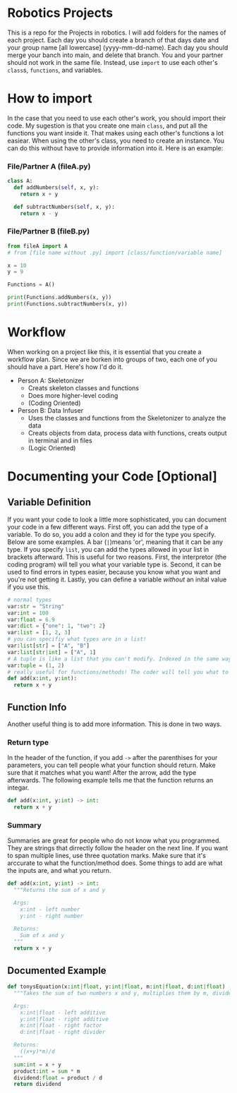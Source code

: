 # Robotics Projects
This is a repo for the Projects in robotics. I will add folders for the names of each project. Each day you should create a branch of that days date and your group name \[all lowercase] (yyyy-mm-dd-name). Each day you should merge your banch into main, and delete that branch. You and your partner should not work in the same file. Instead, use <code>import</code> to use each other's <code>class</code>s, <code>functions</code>, and variables.

# How to import
In the case that you need to use each other's work, you should import their code. My sugestion is that you create one main <code>class</code>, and put all the functions you want inside it. That makes using each other's functions a lot easiear. When using the other's class, you need to create an instance. You can do this without have to provide information into it. Here is an example:

### File/Partner A (fileA.py)
```py
class A:
  def addNumbers(self, x, y):
    return x + y

  def subtractNumbers(self, x, y):
    return x - y
```

### File/Partner B (fileB.py)
```py
from fileA import A
# from [file name without .py] import [class/function/variable name]

x = 10
y = 9

Functions = A()

print(Functions.addNumbers(x, y))
print(Functions.subtractNumbers(x, y))
```

# Workflow
When working on a project like this, it is essential that you create a workflow plan. Since we are borken into groups of two, each one of you should have a part. Here's how I'd do it.
* Person A: Skeletonizer
  * Creats skeleton classes and functions
  * Does more higher-level coding
  * (Coding Oriented)
* Person B: Data Infuser
  * Uses the classes and functions from the Skeletonizer to analyze the data
  * Creats objects from data, process data with functions, creats output in terminal and in files
  * (Logic Oriented)

# Documenting your Code \[Optional]
## Variable Definition
If you want your code to look a little more sophisticated, you can document your code in a few different ways. First off, you can add the type of a variable. To do so, you add a colon and they id for the type you specify. Below are some examples. A bar (<code>|</code>)means 'or', meaning that it can be any type. If you specify <code>list</code>, you can add the types allowed in your list in brackets afterward. This is useful for two reasons. First, the interpretor (the coding program) will tell you what your variable type is. Second, it can be used to find errors in types easier, because you know what you want and you're not getting it. Lastly, you can define a variable <i>without</i> an inital value if you use this.

```py
# normal types
var:str = "String"
var:int = 100
var:float = 6.9
var:dict = {"one": 1, "two": 2}
var:list = [1, 2, 3]
# you can specifiy what types are in a list!
var:list[str] = ["A", "B"]
var:list[str|int] = ["A", 1]
# A tuple is like a list that you can't modify. Indexed in the same way.
var:tuple = (1, 2)
# really useful for functions/methods! The coder will tell you what to input!
def add(x:int, y:int):
  return x + y
```

## Function Info
Another useful thing is to add more information. This is done in two ways.
### Return type
In the header of the function, if you add <code>-></code> after the parenthises for your parameters, you can tell people what your function should return. Make sure that it matches what you want! After the arrow, add the type afterwards. The following example tells me that the function returns an integar.

```py
def add(x:int, y:int) -> int:
  return x + y
```

### Summary
Summaries are great for people who do not know what you programmed. They are strings that dirrectly follow the header on the next line. If you want to span multiple lines, use three quotation marks. Make sure that it's arccurate to what the function/method does. Some things to add are what the inputs are, and what you return.

```py
def add(x:int, y:int) -> int:
  """Returns the sum of x and y

  Args:
    x:int - left number
    y:int - right number

  Returns:
    Sum of x and y
  """
  return x + y
```

## Documented Example
```py
def tonysEquation(x:int|float, y:int|float, m:int|float, d:int|float) -> float:
  """Takes the sum of two numbers x and y, multiplies them by m, divides them by d, and returns the resault.

  Args:
    x:int|float - left additive
    y:int|float - right additive
    m:int|float - right factor
    d:int|float - right divider

  Returns:
    ((x+y)*m)/d
  """
  sum:int = x + y
  product:int = sum * m
  dividend:float = product / d
  return dividend
```
